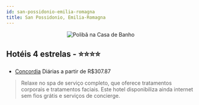 ```yaml
---
id: san-possidonio-emilia-romagna
title: San Possidonio, Emilia-Romagna
---
```


<center><img src="https://i.travelapi.com/hotels/22000000/21130000/21127400/21127369/04605d19_z.jpg" alt="Polibã na Casa de Banho" /></center>


## Hotéis 4 estrelas - ⭐️⭐️⭐️⭐️

-    [Concordia](https://www.hurb.com/hoteis/san-possidonio/concordia-JNP-JP00216D?cmp=18055) Diárias a partir de R$307.87
   > Relaxe no spa de serviço completo, que oferece tratamentos corporais e tratamentos faciais. Este hotel disponibiliza ainda internet sem fios grátis e serviços de concierge.
